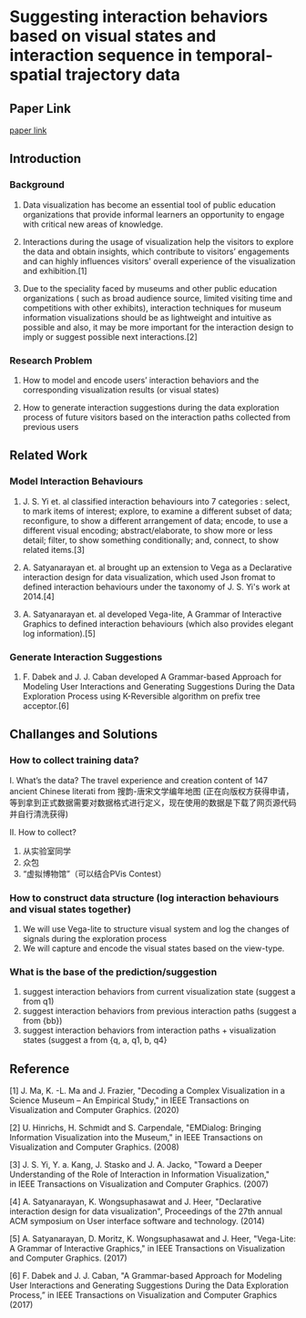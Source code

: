 # Suggesting interaction behaviors based on visual states and interaction sequence in temporal-spatial trajectory data

## Paper Link
[paper link](https://www.overleaf.com/5393329791gvnpnnchbcfp)
## Introduction

### Background

1. Data visualization has become an essential tool of public education organizations that provide informal learners an opportunity to engage with critical new areas of knowledge.

2. Interactions during the usage of visualization help the visitors to explore the data and obtain insights, which contribute to visitors’ engagements and can highly influences visitors' overall experience of the visualization and exhibition.[1]

3. Due to the speciality faced by museums and other public education organizations ( such as broad audience source, limited visiting time and competitions with other exhibits), interaction techniques for museum information visualizations should be as lightweight and intuitive as possible and also, it may be more important for the interaction design to imply or suggest possible next interactions.[2]


### Research Problem

1. How to model and encode users’ interaction behaviors and the corresponding visualization results (or visual states)

2. How to generate interaction suggestions during the data exploration process of future visitors based on the interaction paths collected from previous users

## Related Work

### Model Interaction Behaviours

1. J. S. Yi et. al classified interaction behaviours into 7 categories : select, to mark items of interest; explore, to examine a different subset of data; reconfigure, to show a different arrangement of data; encode, to use a different visual encoding; abstract/elaborate, to show more or less detail; filter, to show something conditionally; and, connect, to show related items.[3]

2. A. Satyanarayan et. al brought up an extension to Vega as a Declarative interaction design for data visualization, which used Json fromat to defined interaction behaviours under the taxonomy of J. S. Yi's work at 2014.[4]

3. A. Satyanarayan et. al developed Vega-lite, A Grammar of Interactive Graphics to defined interaction behaviours (which also provides elegant log information).[5]

### Generate Interaction Suggestions

1. F. Dabek and J. J. Caban developed A Grammar-based Approach for Modeling User Interactions and Generating Suggestions During the Data Exploration Process using K-Reversible algorithm on prefix tree acceptor.[6]

## Challanges and Solutions

### How to collect training data?

I. What’s the data?
The travel experience and creation content of 147 ancient Chinese literati from 搜韵-唐宋文学编年地图 (正在向版权方获得申请，等到拿到正式数据需要对数据格式进行定义，现在使用的数据是下载了网页源代码并自行清洗获得)

II. How to collect?
1. 从实验室同学
2. 众包
3. “虚拟博物馆”（可以结合PVis Contest）

### How to construct data structure (log interaction behaviours and visual states together)
1. We will use Vega-lite to structure visual system and log the changes of signals during the exploration process
2. We will capture and encode the visual states based on the view-type.

### What is the base of the prediction/suggestion

1. suggest interaction behaviors from current visualization state (suggest a from q1)
2. suggest interaction behaviors from previous interaction paths (suggest a from {bb})
3. suggest interaction behaviors from interaction paths + visualization states (suggest a from {q, a, q1, b, q4} 

## Reference

[1] J. Ma, K. -L. Ma and J. Frazier, "Decoding a Complex Visualization in a Science Museum – An Empirical Study," in IEEE Transactions on Visualization and Computer Graphics. (2020)

[2] U. Hinrichs, H. Schmidt and S. Carpendale, "EMDialog: Bringing Information Visualization into the Museum," in IEEE Transactions on Visualization and Computer Graphics. (2008)

[3] J. S. Yi, Y. a. Kang, J. Stasko and J. A. Jacko, "Toward a Deeper Understanding of the Role of Interaction in Information Visualization," in IEEE Transactions on Visualization and Computer Graphics. (2007)

[4] A. Satyanarayan, K. Wongsuphasawat and J. Heer, "Declarative interaction design for data visualization", Proceedings of the 27th annual ACM symposium on User interface software and technology. (2014)

[5] A. Satyanarayan, D. Moritz, K. Wongsuphasawat and J. Heer, "Vega-Lite: A Grammar of Interactive Graphics," in IEEE Transactions on Visualization and Computer Graphics. (2017)

[6] F. Dabek and J. J. Caban, "A Grammar-based Approach for Modeling User Interactions and Generating Suggestions During the Data Exploration Process,” in IEEE Transactions on Visualization and Computer Graphics (2017)
